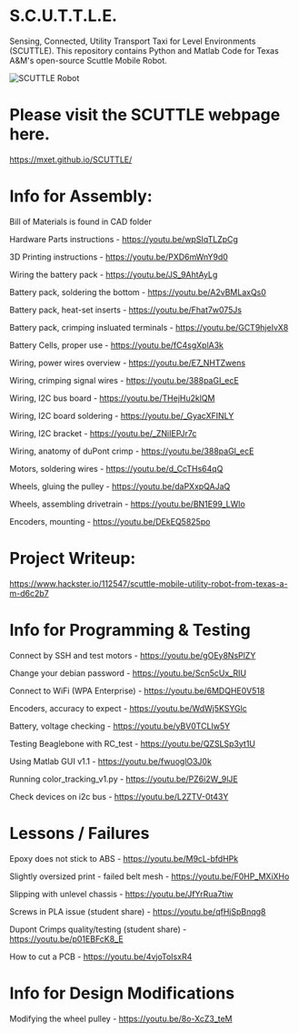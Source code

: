 # S.C.U.T.T.L.E.
Sensing, Connected, Utility Transport Taxi for Level Environments (SCUTTLE).
This repository contains Python and Matlab Code for Texas A&amp;M's open-source Scuttle Mobile Robot.

![SCUTTLE Robot](https://raw.githubusercontent.com/MXET/SCUTTLE/master/docs/large_images/scuttle_rendering.png)

# Please visit the SCUTTLE webpage here.
https://mxet.github.io/SCUTTLE/






# Info for Assembly:
Bill of Materials is found in CAD folder

Hardware Parts instructions - https://youtu.be/wpSIqTLZpCg

3D Printing instructions - https://youtu.be/PXD6mWnY9d0

Wiring the battery pack - https://youtu.be/JS_9AhtAyLg

Battery pack, soldering the bottom - https://youtu.be/A2vBMLaxQs0

Battery pack, heat-set inserts - https://youtu.be/Fhat7w075Js

Battery pack, crimping insluated terminals  - https://youtu.be/GCT9hjeIvX8

Battery Cells, proper use - https://youtu.be/fC4sgXplA3k

Wiring, power wires overview - https://youtu.be/E7_NHTZwens

Wiring, crimping signal wires - https://youtu.be/388paGI_ecE

Wiring, I2C bus board - https://youtu.be/THejHu2klQM

Wiring, I2C board soldering - https://youtu.be/_GyacXFINLY

Wiring, I2C bracket - https://youtu.be/_ZNiIEPJr7c

Wiring, anatomy of duPont crimp - https://youtu.be/388paGI_ecE

Motors, soldering wires - https://youtu.be/d_CcTHs64qQ

Wheels, gluing the pulley - https://youtu.be/daPXxpQAJaQ

Wheels, assembling drivetrain - https://youtu.be/BN1E99_LWlo

Encoders, mounting - https://youtu.be/DEkEQ5825po



# Project Writeup:
https://www.hackster.io/112547/scuttle-mobile-utility-robot-from-texas-a-m-d6c2b7

# Info for Programming & Testing

Connect by SSH and test motors - https://youtu.be/gOEy8NsPlZY

Change your debian password - https://youtu.be/Scn5cUx_RIU

Connect to WiFi (WPA Enterprise) - https://youtu.be/6MDQHE0V518

Encoders, accuracy to expect - https://youtu.be/WdWj5KSYGlc

Battery, voltage checking - https://youtu.be/yBV0TCLIw5Y

Testing Beaglebone with RC_test - https://youtu.be/QZSLSp3yt1U

Using Matlab GUI v1.1 - https://youtu.be/fwuoglO3J0k

Running color_tracking_v1.py - https://youtu.be/PZ6i2W_9lJE

Check devices on i2c bus - https://youtu.be/L2ZTV-0t43Y

# Lessons / Failures

Epoxy does not stick to ABS - https://youtu.be/M9cL-bfdHPk

Slightly oversized print - failed belt mesh - https://youtu.be/F0HP_MXiXHo

Slipping with unlevel chassis - https://youtu.be/JfYrRua7tiw

Screws in PLA issue (student share) - https://youtu.be/qfHjSpBnqg8

Dupont Crimps quality/testing (student share) - https://youtu.be/p01EBFcK8_E

How to cut a PCB  - https://youtu.be/4vjoToIsxR4

# Info for Design Modifications

Modifying the wheel pulley - https://youtu.be/8o-XcZ3_teM

